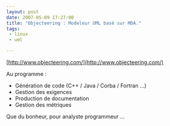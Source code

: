 ```yaml
---
layout: post
date: 2007-05-09 17:27:00
title: "Objecteering : Modeleur UML basé sur MDA."
tags:
 - linux
 - uml

---
```


[http://www.objecteering.com/](http://www.objecteering.com/)

Au programme :

  * Génération de code (C++ / Java / Corba / Fortran ...)
  * Gestion des exigences
  * Production de documentation
  * Gestion des métriques

Que du bonheur, pour analyste programmeur ...
